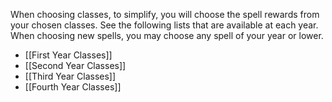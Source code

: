 When choosing classes, to simplify, you will choose the spell rewards from your chosen classes. See the following lists that are available at each year. When choosing new spells, you may choose any spell of your year or lower.

- [[First Year Classes]]
- [[Second Year Classes]]
- [[Third Year Classes]]
- [[Fourth Year Classes]]